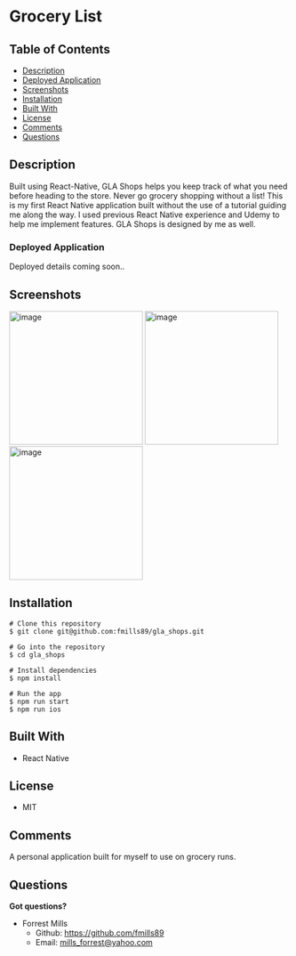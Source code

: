 # Grocery List

## Table of Contents

- [Description](#description)
- [Deployed Application](#deployed-application)
- [Screenshots](#screenshots)
- [Installation](#installation)
- [Built With](#built-with)
- [License](#license)
- [Comments](#comments)
- [Questions](#questions)

## Description

Built using React-Native, GLA Shops helps you keep track of what you need before heading to the store. Never go grocery shopping without a list! This is my first React Native application built without the use of a tutorial guiding me along the way. I used previous React Native experience and Udemy to help me implement features. GLA Shops is designed by me as well.

### Deployed Application

Deployed details coming soon..

## Screenshots

<img width="240" alt="image" src="https://user-images.githubusercontent.com/89666151/195449441-ea4ef731-f82c-46d2-a37e-731a695cd4f5.png"> <img width="240" alt="image" src="https://user-images.githubusercontent.com/89666151/195449512-a8668225-6ff3-49a4-a678-47b5c4e8e366.png"> <img width="240" alt="image" src="https://user-images.githubusercontent.com/89666151/195449579-2de53f02-4e39-49ad-b1c2-ff1efba86eee.png">

## Installation

```
# Clone this repository
$ git clone git@github.com:fmills89/gla_shops.git

# Go into the repository
$ cd gla_shops

# Install dependencies
$ npm install

# Run the app
$ npm run start
$ npm run ios
```

## Built With

- React Native

## License

- MIT

## Comments

A personal application built for myself to use on grocery runs.

## Questions

**Got questions?**

- Forrest Mills
  - Github: https://github.com/fmills89
  - Email: mills_forrest@yahoo.com
